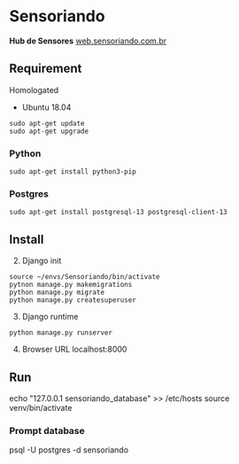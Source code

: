 # Sensoriando
**Hub de Sensores**
[web.sensoriando.com.br](http://web.sensoriando.com.br)

## Requirement
Homologated
* Ubuntu 18.04

```console
sudo apt-get update
sudo apt-get upgrade
```

### Python
```console
sudo apt-get install python3-pip
```

### Postgres
```console
sudo apt-get install postgresql-13 postgresql-client-13
```


## Install

2. Django init
```console
source ~/envs/Sensoriando/bin/activate
pytnon manage.py makemigrations
python manage.py migrate
python manage.py createsuperuser
```

3. Django runtime
```console
python manage.py runserver
```

4. Browser URL
localhost:8000

## Run
echo "127.0.0.1 sensoriando_database" >> /etc/hosts
source venv/bin/activate

### Prompt database
psql -U postgres -d sensoriando

